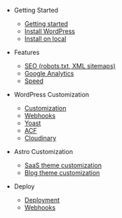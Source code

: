 - Getting Started

  - [Getting started](README.md 'How to get started with AstroWP')
  - [Install WordPress](install-wordpress.md 'How to install headless WordPress')
  - [Install on local](local-install.md 'How to install and clone AstroWP on your local machine')
  
- Features

  - [SEO (robots.txt, XML sitemaps)](seo.md)
  - [Google Analytics](google-analytics.md 'How to install Google Analytics')
  - [Speed](speed.md)

- WordPress Customization

   - [Customization](wordpress-customization.md)
   - [Webhooks](webhooks.md 'How to setup and customize Webhooks')
   - [Yoast](yoast.md 'How to customize the Yoast SEO WordPress plugin')
   - [ACF](acf.md 'How to customize the Advanced Custom Fields WordPress plugin')
   - [Cloudinary](cloudinary.md 'How to customize the Cloudinary WordPress plugin')

- Astro Customization

  - [SaaS theme customization](saas-theme.md 'How to configure and customize the AstroWP SaaS starter theme')
  - [Blog theme customization](blog-theme.md 'How to configure and customize the AstroWP Blog starter theme')

- Deploy

  - [Deployment](deploy.md 'How to deploy your AstroWP site')
  - [Webhooks](webhooks.md 'How to setup Webhooks to auto-deploy your site')

